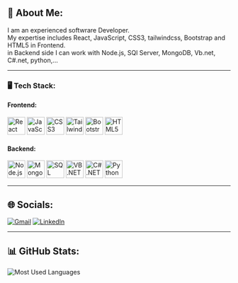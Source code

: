 <h2>👋 About Me:</h2>
<p>
  I am an experienced softwrare Developer. <br>
  My expertise includes React, JavaScript, CSS3, tailwindcss, Bootstrap and HTML5 in Frontend. <br>
  in Backend side I can work with Node.js, SQl Server, MongoDB, Vb.net, C#.net, python,...
</p>

---

### 🖥️ Tech Stack:

#### **Frontend:**
<p align="left">
  <img src="https://cdn.jsdelivr.net/gh/devicons/devicon/icons/react/react-original.svg" alt="React" width="40" height="40"/>
  <img src="https://cdn.jsdelivr.net/gh/devicons/devicon/icons/javascript/javascript-original.svg" alt="JavaScript" width="40" height="40"/>
  <img src="https://cdn.jsdelivr.net/gh/devicons/devicon/icons/css3/css3-original.svg" alt="CSS3" width="40" height="40"/>
  <img src="https://upload.wikimedia.org/wikipedia/commons/d/d5/Tailwind_CSS_Logo.svg" alt="TailwindCSS" width="40" height="40"/>
  <img src="https://cdn.jsdelivr.net/gh/devicons/devicon/icons/bootstrap/bootstrap-original.svg" alt="Bootstrap" width="40" height="40"/>
  <img src="https://cdn.jsdelivr.net/gh/devicons/devicon/icons/html5/html5-original.svg" alt="HTML5" width="40" height="40"/>
</p>

#### **Backend:**
<p align="left">
  <img src="https://cdn.jsdelivr.net/gh/devicons/devicon/icons/nodejs/nodejs-original.svg" alt="Node.js" width="40" height="40"/>
  <img src="https://cdn.jsdelivr.net/gh/devicons/devicon/icons/mongodb/mongodb-original.svg" alt="MongoDB" width="40" height="40"/>
  <img src="https://cdn.jsdelivr.net/gh/devicons/devicon/icons/microsoftsqlserver/microsoftsqlserver-plain.svg" alt="SQL Server" width="40" height="40"/>
  <img src="https://cdn.jsdelivr.net/gh/devicons/devicon/icons/vscode/vscode-original.svg" alt="VB.NET" width="40" height="40"/>
  <img src="https://cdn.jsdelivr.net/gh/devicons/devicon/icons/csharp/csharp-original.svg" alt="C#.NET" width="40" height="40"/>
  <img src="https://cdn.jsdelivr.net/gh/devicons/devicon/icons/python/python-original.svg" alt="Python" width="40" height="40"/>
</p>

---

<h2>🌐 Socials:</h2>
<p>
  <a href="mailto:zahra.reihani85@gmail.com"><img src="https://img.shields.io/badge/Gmail-red?style=for-the-badge&logo=gmail&logoColor=white" alt="Gmail" /></a>
  <a href="https://www.linkedin.com/in/zahra-reihani85/"><img src="https://img.shields.io/badge/LinkedIn-blue?style=for-the-badge&logo=linkedin&logoColor=white" alt="LinkedIn" /></a>
</p>

---

<h2>📊 GitHub Stats:</h2>
<p align="left">
  <img src="https://github-readme-stats.vercel.app/api/top-langs/?username=ZahraR85&layout=compact&theme=radical" alt="Most Used Languages"/>
</p>
